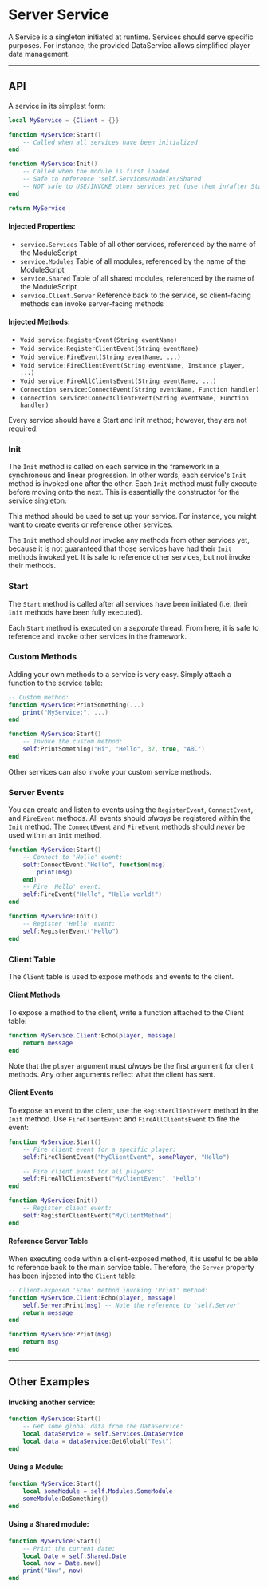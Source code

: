 # Server Service

A Service is a singleton initiated at runtime. Services should serve specific purposes. For instance, the provided DataService allows simplified player data management.

-----------------------------------------------

## API
A service in its simplest form:

```lua
local MyService = {Client = {}}

function MyService:Start()
	-- Called when all services have been initialized
end

function MyService:Init()
	-- Called when the module is first loaded.
	-- Safe to reference 'self.Services/Modules/Shared'
	-- NOT safe to USE/INVOKE other services yet (use them in/after Start method)
end

return MyService
```

#### Injected Properties:
- `service.Services` Table of all other services, referenced by the name of the ModuleScript
- `service.Modules` Table of all modules, referenced by the name of the ModuleScript
- `service.Shared` Table of all shared modules, referenced by the name of the ModuleScript
- `service.Client.Server` Reference back to the service, so client-facing methods can invoke server-facing methods

#### Injected Methods:
- `Void service:RegisterEvent(String eventName)`
- `Void service:RegisterClientEvent(String eventName)`
- `Void service:FireEvent(String eventName, ...)`
- `Void service:FireClientEvent(String eventName, Instance player, ...)`
- `Void service:FireAllClientsEvent(String eventName, ...)`
- `Connection service:ConnectEvent(String eventName, Function handler)`
- `Connection service:ConnectClientEvent(String eventName, Function handler)`

Every service should have a Start and Init method; however, they are not required.

### Init
The `Init` method is called on each service in the framework in a synchronous and linear progression. In other words, each service's `Init` method is invoked one after the other. Each `Init` method must fully execute before moving onto the next. This is essentially the constructor for the service singleton.

This method should be used to set up your service. For instance, you might want to create events or reference other services.

The `Init` method should _not_ invoke any methods from other services yet, because it is not guaranteed that those services have had their `Init` methods invoked yet. It is safe to reference other services, but not invoke their methods.

### Start
The `Start` method is called after all services have been initiated (i.e. their `Init` methods have been fully executed).

Each `Start` method is executed on a _separate_ thread. From here, it is safe to reference and invoke other services in the framework.

### Custom Methods
Adding your own methods to a service is very easy. Simply attach a function to the service table:
```lua
-- Custom method:
function MyService:PrintSomething(...)
	print("MyService:", ...)
end

function MyService:Start()
	-- Invoke the custom method:
	self:PrintSomething("Hi", "Hello", 32, true, "ABC")
end
```

Other services can also invoke your custom service methods.

### Server Events
You can create and listen to events using the `RegisterEvent`, `ConnectEvent`, and `FireEvent` methods. All events should _always_ be registered within the `Init` method. The `ConnectEvent` and `FireEvent` methods should _never_ be used within an `Init` method.
```lua
function MyService:Start()
	-- Connect to 'Hello' event:
	self:ConnectEvent("Hello", function(msg)
		print(msg)
	end)
	-- Fire 'Hello' event:
	self:FireEvent("Hello", "Hello world!")
end

function MyService:Init()
	-- Register 'Hello' event:
	self:RegisterEvent("Hello")
end
```

### Client Table
The `Client` table is used to expose methods and events to the client.

#### Client Methods
To expose a method to the client, write a function attached to the Client table:
```lua
function MyService.Client:Echo(player, message)
	return message
end
```
Note that the `player` argument must _always_ be the first argument for client methods. Any other arguments reflect what the client has sent.

#### Client Events
To expose an event to the client, use the `RegisterClientEvent` method in the `Init` method. Use `FireClientEvent` and `FireAllClientsEvent` to fire the event:
```lua
function MyService:Start()
	-- Fire client event for a specific player:
	self:FireClientEvent("MyClientEvent", somePlayer, "Hello")

	-- Fire client event for all players:
	self:FireAllClientsEvent("MyClientEvent", "Hello")
end

function MyService:Init()
	-- Register client event:
	self:RegisterClientEvent("MyClientMethod")
end
```

#### Reference Server Table
When executing code within a client-exposed method, it is useful to be able to reference back to the main service table. Therefore, the `Server` property has been injected into the `Client` table:
```lua
-- Client-exposed 'Echo' method invoking 'Print' method:
function MyService.Client:Echo(player, message)
	self.Server:Print(msg) -- Note the reference to 'self.Server'
	return message
end

function MyService:Print(msg)
	return msg
end
```

-----------------------------------------------

## Other Examples

#### Invoking another service:
```lua
function MyService:Start()
	-- Get some global data from the DataService:
	local dataService = self.Services.DataService
	local data = dataService:GetGlobal("Test")
end
```

#### Using a Module:
```lua
function MyService:Start()
	local someModule = self.Modules.SomeModule
	someModule:DoSomething()
end
```

#### Using a Shared module:
```lua
function MyService:Start()
	-- Print the current date:
	local Date = self.Shared.Date
	local now = Date.new()
	print("Now", now)
end
```